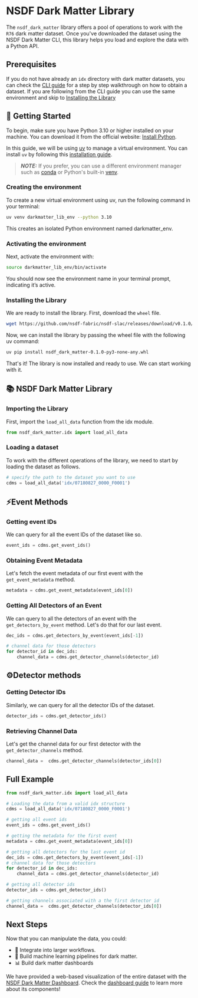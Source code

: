 # NSDF Dark Matter Library

The `nsdf_dark_matter` library offers a pool of operations to work with the `R76` dark matter dataset.
Once you've downloaded the dataset using the NSDF Dark Matter CLI, this library helps you load and explore the data with a Python API.

## Prerequisites

If you do not have already an `idx` directory with dark matter datasets, you can check the [CLI guide](./cli.md) for a step by step walkthrough
on how to obtain a dataset. If you are following from the CLI guide you can use the same environment and skip to [Installing the Library]()

## 🚀 Getting Started

To begin, make sure you have Python 3.10 or higher installed on your machine. You can download it from the official website: [Install Python](https://www.python.org/downloads/).

In this guide, we will be using [uv](https://docs.astral.sh/uv/) to manage a virtual environment. You can install `uv` by following this [installation guide](https://docs.astral.sh/uv/getting-started/installation/).

> **_NOTE:_** If you prefer, you can use a different environment manager such as [conda](https://www.anaconda.com/docs/getting-started/miniconda/main) or Python's built-in [venv](https://docs.python.org/3/library/venv.html).

### Creating the environment

To create a new virtual environment using uv, run the following command in your terminal:

```bash
uv venv darkmatter_lib_env --python 3.10
```

This creates an isolated Python environment named darkmatter_env.

### Activating the environment

Next, activate the environment with:

```bash
source darkmatter_lib_env/bin/activate
```

You should now see the environment name in your terminal prompt, indicating it’s active.

### Installing the Library

We are ready to install the library. First, download the `wheel` file.

```bash
wget https://github.com/nsdf-fabric/nsdf-slac/releases/download/v0.1.0/nsdf_dark_matter-0.1.0-py3-none-any.whl
```

Now, we can install the library by passing the wheel file with the following uv command:

```bash
uv pip install nsdf_dark_matter-0.1.0-py3-none-any.whl
```

That's it! The library is now installed and ready to use. We can start working with it.

## 📚 NSDF Dark Matter Library

### Importing the Library

First, import the `load_all_data` function from the idx module.

```python
from nsdf_dark_matter.idx import load_all_data
```

### Loading a dataset

To work with the different operations of the library, we need to start by loading the dataset as follows.

```python
# specify the path to the dataset you want to use
cdms = load_all_data('idx/07180827_0000_F0001')
```

## ⚡Event Methods

### Getting event IDs

We can query for all the event IDs of the dataset like so.

```python
event_ids = cdms.get_event_ids()
```

### Obtaining Event Metadata

Let's fetch the event metadata of our first event with the `get_event_metadata` method.

```python
metadata = cdms.get_event_metadata(event_ids[0])
```

### Getting All Detectors of an Event

We can query to all the detectors of an event with the `get_detectors_by_event` method.
Let's do that for our last event.

```python
dec_ids = cdms.get_detectors_by_event(event_ids[-1])

# channel data for those detectors
for detector_id in dec_ids:
    channel_data = cdms.get_detector_channels(detector_id)
```

## ⚙️Detector methods

### Getting Detector IDs

Similarly, we can query for all the detector IDs of the dataset.

```python
detector_ids = cdms.get_detector_ids()
```

### Retrieving Channel Data

Let's get the channel data for our first detector with the `get_detector_channels` method.

```python
channel_data =  cdms.get_detector_channels(detector_ids[0])
```

## Full Example

```python
from nsdf_dark_matter.idx import load_all_data

# Loading the data from a valid idx structure
cdms = load_all_data('idx/07180827_0000_F0001')

# getting all event ids
event_ids = cdms.get_event_ids()

# getting the metadata for the first event
metadata = cdms.get_event_metadata(event_ids[0])

# getting all detectors for the last event id
dec_ids = cdms.get_detectors_by_event(event_ids[-1])
# channel data for those detectors
for detector_id in dec_ids:
    channel_data = cdms.get_detector_channels(detector_id)

# getting all detector ids
detector_ids = cdms.get_detector_ids()

# getting channels associated with a the first detector id
channel_data =  cdms.get_detector_channels(detector_ids[0])
```

## Next Steps

Now that you can manipulate the data, you could:

- 🔄 Integrate into larger workflows.
- 🤖 Build machine learning pipelines for dark matter.
- 📊 Build dark matter dashboards

We have provided a web-based visualization of the entire dataset with the [NSDF Dark Matter Dashboard](https://services.nationalsciencedatafabric.org/darkmatter). Check the [dashboard guide](./dashboard.md) to learn more about its components!
